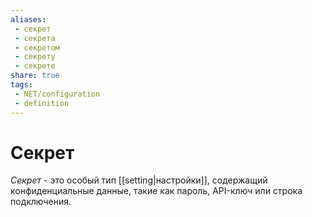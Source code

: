 ```yaml
---
aliases:
 - секрет
 - секрета
 - секретом
 - секрету
 - секрете
share: true
tags:
 - NET/configuration
 - definition
---
```

# Секрет
*Секрет* - это особый тип [[setting|настройки]], содержащий конфиденциальные данные, такие как пароль, API-ключ или строка подключения.